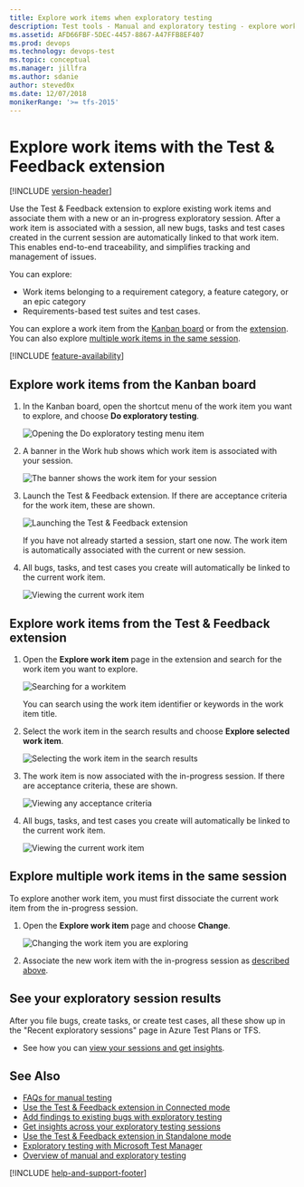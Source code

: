 ```yaml
---
title: Explore work items when exploratory testing
description: Test tools - Manual and exploratory testing - explore work items from the Kanban board or by using the Microsoft Test & Feedback extension
ms.assetid: AFD66FBF-5DEC-4457-8867-A47FFB8EF407
ms.prod: devops
ms.technology: devops-test
ms.topic: conceptual
ms.manager: jillfra
ms.author: sdanie
author: steved0x
ms.date: 12/07/2018
monikerRange: '>= tfs-2015'
---
```


# Explore work items with the Test &amp; Feedback extension

[!INCLUDE [version-header](_shared/version-header.md)]

Use the Test &amp; Feedback extension to explore existing work items and 
associate them with a new or an in-progress exploratory session. 
After a work item is associated with a session, all new bugs, tasks and test cases created 
in the current session are automatically linked to that work item.
This enables end-to-end traceability, and simplifies tracking
and management of issues.

You can explore:

* Work items belonging to a requirement category, a feature category, or an epic category
* Requirements-based test suites and test cases.

You can explore a work item from the [Kanban board](#kanban) or from the [extension](#extension).
You can also explore [multiple work items in the same session](#multipleitems).

[!INCLUDE [feature-availability](_shared/feature-availability.md)] 

<a name="kanban"></a>
## Explore work items from the Kanban board

1. In the Kanban board, open the shortcut menu of the work item
   you want to explore, and choose **Do exploratory testing**.

   ![Opening the Do exploratory testing menu item](_img/explore-workitems-exploratory-testing/explore-workitems-01.png)
   
1. A banner in the Work hub shows which work item is associated with your session.

   ![The banner shows the work item for your session](_img/explore-workitems-exploratory-testing/explore-workitems-02.png)

1. Launch the Test &amp; Feedback extension. 
   If there are acceptance criteria for the work item, these are shown.

   ![Launching the Test &amp; Feedback extension](_img/explore-workitems-exploratory-testing/explore-workitems-03.png)
 
   If you have not already started a session, start one now. 
   The work item is automatically associated with the current or new session. 

1. All bugs, tasks, and test cases you create will automatically be 
   linked to the current work item.

   ![Viewing the current work item](_img/explore-workitems-exploratory-testing/explore-workitems-04.png)

<a name="extension"></a>
## Explore work items from the Test &amp; Feedback extension

1. Open the **Explore work item** page in the extension and search for 
   the work item you want to explore.
 
   ![Searching for a workitem](_img/explore-workitems-exploratory-testing/explore-workitems-05.png)

   You can search using the work item identifier or keywords in the work item title.
  
1. Select the work item in the search results and choose **Explore selected work item**.

   ![Selecting the work item in the search results](_img/explore-workitems-exploratory-testing/explore-workitems-06.png)
 
1. The work item is now associated with the in-progress session. 
   If there are acceptance criteria, these are shown.

   ![Viewing any acceptance criteria](_img/explore-workitems-exploratory-testing/explore-workitems-07.png)
 
1. All bugs, tasks, and test cases you create will automatically be 
   linked to the current work item.

   ![Viewing the current work item](_img/explore-workitems-exploratory-testing/explore-workitems-04.png)
 
<a name="multipleitems"></a>
## Explore multiple work items in the same session

To explore another work item, you must first dissociate the current work item from the in-progress session.

1. Open the **Explore work item** page and choose **Change**. 

   ![Changing the work item you are exploring](_img/explore-workitems-exploratory-testing/explore-workitems-09.png)

2. Associate the new work item with the in-progress session as [described above](#extension).

## See your exploratory session results 

After you file bugs, create tasks, or create test cases, all these show up in the "Recent exploratory sessions" page in Azure Test Plans or TFS.

* See how you can [view your sessions and get insights](insights-exploratory-testing.md).

## See Also

* [FAQs for manual testing](reference-qa.md#tandfext)
* [Use the Test &amp; Feedback extension in Connected mode](connected-mode-exploratory-testing.md)
* [Add findings to existing bugs with exploratory testing](add-to-bugs-exploratory-testing.md)
* [Get insights across your exploratory testing sessions](insights-exploratory-testing.md)
* [Use the Test &amp; Feedback extension in Standalone mode](standalone-mode-exploratory-testing.md)
* [Exploratory testing with Microsoft Test Manager](mtm/exploratory-testing-using-microsoft-test-manager.md)
* [Overview of manual and exploratory testing](index.md)

[!INCLUDE [help-and-support-footer](_shared/help-and-support-footer.md)] 

